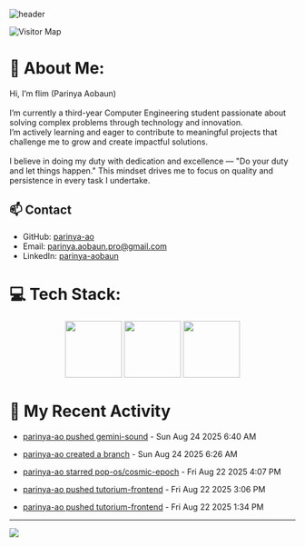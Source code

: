 ![header](https://capsule-render.vercel.app/api?type=waving&color=gradient&height=180&section=header&text=Parinya-Aobun&fontSize=32&animation=fadeIn)

![Visitor Map](https://komarev.com/ghpvc/?username=parinya-ao&color=green&style=for-the-badge&label=PROFILE+VIEWS&abbreviated=true)

# 💫 About Me:
Hi, I’m flim (Parinya Aobaun)<br><br>I’m currently a third-year Computer Engineering student passionate about solving complex problems through technology and innovation.  <br>I’m actively learning and eager to contribute to meaningful projects that challenge me to grow and create impactful solutions.<br><br>I believe in doing my duty with dedication and excellence — "Do your duty and let things happen." This mindset drives me to focus on quality and persistence in every task I undertake.<br>
## 📫 Contact
- GitHub: [parinya-ao](https://github.com/parinya-ao)
- Email: parinya.aobaun.pro@gmail.com
- LinkedIn: [parinya-aobaun](https://th.linkedin.com/in/parinya-aobaun)


# 💻 Tech Stack:
<div align="center">
  <img src="https://skillicons.dev/icons?i=python" width="100" height="100"/>
  <img src="https://skillicons.dev/icons?i=rust" width="100" height="100"/>
  <img src="https://skillicons.dev/icons?i=ts" width="100" height="100"/>
</div>


# 📰 My Recent Activity
<!-- BLOG-POST-LIST:START -->

* <a href="https://github.com/parinya-ao/gemini-sound/compare/b8bb7d6943...23f69c9339" target="_blank">parinya-ao pushed gemini-sound</a> - Sun Aug 24 2025 6:40 AM



* <a href="https://github.com/parinya-ao/gemini-sound/compare/0000000000...b8bb7d6943" target="_blank">parinya-ao created a branch</a> - Sun Aug 24 2025 6:26 AM



* <a href="/pop-os/cosmic-epoch" target="_blank">parinya-ao starred pop-os/cosmic-epoch</a> - Fri Aug 22 2025 4:07 PM



* <a href="https://github.com/parinya-ao/tutorium-frontend/compare/4f602cbc45...cb77f86de0" target="_blank">parinya-ao pushed tutorium-frontend</a> - Fri Aug 22 2025 3:06 PM



* <a href="https://github.com/parinya-ao/tutorium-frontend/compare/12aabd0541...4f602cbc45" target="_blank">parinya-ao pushed tutorium-frontend</a> - Fri Aug 22 2025 1:34 PM

<!-- BLOG-POST-LIST:END -->

---
[![](https://visitcount.itsvg.in/api?id=parinya-ao&icon=0&color=0)](https://visitcount.itsvg.in)
